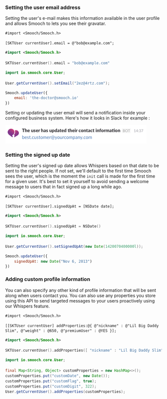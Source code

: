 ### Setting the user email address

Setting the user's e-mail makes this information available in the user profile and allows Smooch to lets you see their gravatar. 

```objective_c
#import <Smooch/Smooch.h>

[SKTUser currentUser].email = @"bob@example.com";
```
```swift
#import <Smooch/Smooch.h>

SKTUser.currentUser().email = "bob@example.com"
```
```java
import io.smooch.core.User;

User.getCurrentUser().setEmail("2ez@4rtz.com");
```
```javascript
Smooch.updateUser({
    email: 'the-doctor@smooch.io'
})
```

Setting or updating the user email will send a notification inside your configured business system. Here's how it looks in Slack for example :

![Email updated in Slack](/images/email_updated.png)

### Setting the signed up date

Setting the user's signed up date allows Whispers based on that date to be sent to the right people. If not set, we'll default to the first time Smooch sees the user, which is the moment the `init` call is made for the first time for a given user. It's best to set it yourself to avoid sending a welcome message to users that in fact signed up a long while ago.

```objective_c
#import <Smooch/Smooch.h>

[SKTUser currentUser].signedUpAt = [NSDate date];
```
```swift
#import <Smooch/Smooch.h>

SKTUser.currentUser().signedUpAt = NSDate()
```
```java
import io.smooch.core.User;

User.getCurrentUser().setSignedUpAt(new Date(1420070400000l));
```
```javascript
Smooch.updateUser({
    signedUpAt: new Date("Nov 6, 2013")
})
```

### Adding custom profile information

You can also specify any other kind of profile information that will be sent along when users contact you. You can also use any properties you store using this API to send targeted messages to your users proactively using our Whispers feature.

```objective_c
#import <Smooch/Smooch.h>

[[SKTUser currentUser] addProperties:@{ @"nickname" : @"Lil Big Daddy Slim", @"weight" : @650, @"premiumUser" : @YES }];
```
```swift
#import <Smooch/Smooch.h>

SKTUser.currentUser().addProperties([ "nickname" : "Lil Big Daddy Slim", "weight" : 650, "premiumUser" : true ])
```
```java
import io.smooch.core.User;

final Map<String, Object> customProperties = new HashMap<>();
customProperties.put("customDate", new Date());
customProperties.put("customFlag", true);
customProperties.put("customDigit", 322);
User.getCurrentUser().addProperties(customProperties);
```
